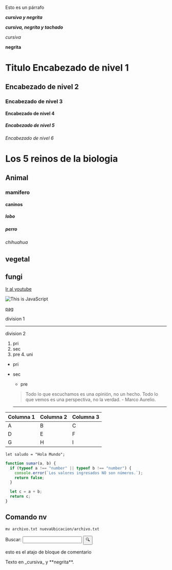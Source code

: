 Esto es un párrafo

**_cursiva y negrita_**

**_cursiva, negrita y tachado_**

_cursiva_

**negrita**

# Titulo Encabezado de nivel 1

## Encabezado de nivel 2

### Encabezado de nivel 3

#### Encabezado de nivel 4

##### Encabezado de nivel 5

###### Encabezado de nivel 6

# Los 5 reinos de la biologia

## Animal

### mamifero

#### caninos

##### lobo
##### perro
###### chihuahua 

## vegetal
## fungi

 [Ir al youtube](https://youtube.com/jonmircha) 

![This is JavaScript](https://jonmircha.com/img/blog/this-is-javascript.jpg)

[pag](https://jonmircha.com/markdown)


division 1

---

division 2

1. pri
2. sec 
3. pre
    4. uni

- pri
- sec
    - pre

    > Todo lo que escuchamos es una opinión, no un hecho. Todo lo que vemos es una perspectiva, no la verdad. - Marco Aurelio.

    ---


| Columna 1 | Columna 2 | Columna 3 |
| - | --------- | --------- |
| A         | B         | C         |
| D         | E         | F         |
| G         | H         | I         |

`let saludo = "Hola Mundo";`

```js
function sumar(a, b) {
  if (typeof a !== "number" || typeof b !== "number") {
    console.error(`Los valores ingresados NO son números.`);
    return false;
  }

  let c = a + b;
  return c;
}
```

## Comando nv 
```
mv archivo.txt nuevaUbicacion/archivo.txt
```
<form>
  <label for="q">Buscar:</label>
  <input type="search" name="q" id="q" required />
  <input type="submit" value="🔍" />
</form>


<!-- Esto es un comentario -->
esto es el atajo de bloque de comentario

Texto en \_cursiva\_ y \*\*negrita\*\*.

